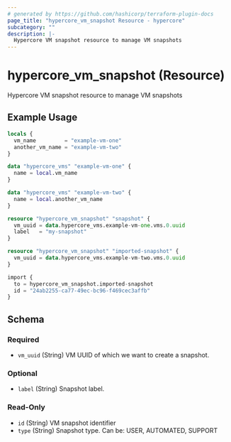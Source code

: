 ```yaml
---
# generated by https://github.com/hashicorp/terraform-plugin-docs
page_title: "hypercore_vm_snapshot Resource - hypercore"
subcategory: ""
description: |-
  Hypercore VM snapshot resource to manage VM snapshots
---
```


# hypercore_vm_snapshot (Resource)

Hypercore VM snapshot resource to manage VM snapshots

## Example Usage

```terraform
locals {
  vm_name         = "example-vm-one"
  another_vm_name = "example-vm-two"
}

data "hypercore_vms" "example-vm-one" {
  name = local.vm_name
}

data "hypercore_vms" "example-vm-two" {
  name = local.another_vm_name
}

resource "hypercore_vm_snapshot" "snapshot" {
  vm_uuid = data.hypercore_vms.example-vm-one.vms.0.uuid
  label   = "my-snapshot"
}

resource "hypercore_vm_snapshot" "imported-snapshot" {
  vm_uuid = data.hypercore_vms.example-vm-two.vms.0.uuid
}

import {
  to = hypercore_vm_snapshot.imported-snapshot
  id = "24ab2255-ca77-49ec-bc96-f469cec3affb"
}
```

<!-- schema generated by tfplugindocs -->
## Schema

### Required

- `vm_uuid` (String) VM UUID of which we want to create a snapshot.

### Optional

- `label` (String) Snapshot label.

### Read-Only

- `id` (String) VM snapshot identifier
- `type` (String) Snapshot type. Can be: USER, AUTOMATED, SUPPORT
